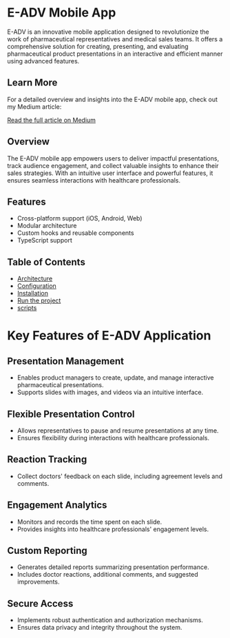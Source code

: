 # E-ADV Mobile App

E-ADV is an innovative mobile application designed to revolutionize the work of pharmaceutical representatives and medical sales teams. It offers a comprehensive solution for creating, presenting, and evaluating pharmaceutical product presentations in an interactive and efficient manner using advanced features.

## Learn More  

For a detailed overview and insights into the E-ADV mobile app, check out my Medium article:  

[Read the full article on Medium](https://medium.com/@mouadhalli1337/e-adv-revolutionizing-pharmaceutical-sales-with-an-interactive-mobile-app-556ef724ae19)

## Overview

The E-ADV mobile app empowers users to deliver impactful presentations, track audience engagement, and collect valuable insights to enhance their sales strategies. With an intuitive user interface and powerful features, it ensures seamless interactions with healthcare professionals.

## Features
- Cross-platform support (iOS, Android, Web)
- Modular architecture
- Custom hooks and reusable components
- TypeScript support

## Table of Contents

- [Architecture](documentation/project-structure.md)
- [Configuration](documentation/configuration.md)
- [Installation](documentation/installation.md)
- [Run the project](documentation/usage.md)
- [scripts](documentation/scripts.md)

# Key Features of E-ADV Application

## Presentation Management
- Enables product managers to create, update, and manage interactive pharmaceutical presentations.
- Supports slides with images, and videos via an intuitive interface.

## Flexible Presentation Control
- Allows representatives to pause and resume presentations at any time.
- Ensures flexibility during interactions with healthcare professionals.

## Reaction Tracking
- Collect doctors' feedback on each slide, including agreement levels and comments.

## Engagement Analytics
- Monitors and records the time spent on each slide.
- Provides insights into healthcare professionals' engagement levels.

## Custom Reporting
- Generates detailed reports summarizing presentation performance.
- Includes doctor reactions, additional comments, and suggested improvements.

## Secure Access
- Implements robust authentication and authorization mechanisms.
- Ensures data privacy and integrity throughout the system.
